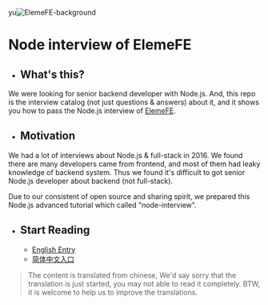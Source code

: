 yu![ElemeFE-background](assets/ElemeFE-background.png)

# Node interview of ElemeFE

* ## What's this?

We were looking for senior backend developer with Node.js. And, this repo is the interview catalog (not just questions & answers) about it, and it shows you how to pass the Node.js interview of [ElemeFE](https://github.com/ElemeFE/).
* ## Motivation

We had a lot of interviews about Node.js & full-stack in 2016. We found there are many developers came from frontend, and most of them had leaky knowledge of backend system. Thus we found it's difficult to got senior Node.js developer about backend (not full-stack).

Due to our consistent of open source and sharing spirit, we prepared this Node.js advanced tutorial which called "node-interview".

* ## Start Reading
  * [English Entry](sections/en-us/)
  * [简体中文入口](sections/zh-cn/)

> The content is translated from chinese, We'd say sorry that the translation is just started, you may not able to read it completely. BTW, it is welcome to help us to improve the translations.


